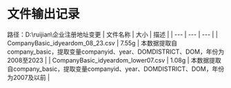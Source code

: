 # 文件输出记录
路径：D:\ruijian\企业注册地址变更
| 文件名称 | 大小 | 描述 |
| --- | --- | --- |
| CompanyBasic_idyeardom_08_23.csv | 7.55g | 本数据提取自company_basic，提取变量companyid、year、DOMDISTRICT、DOM，年份为2008至2023 |
| CompanyBasic_idyeardom_lower07.csv | 1.08g | 本数据提取自company_basic，提取变量companyid、year、DOMDISTRICT、DOM，年份为2007及以前 |

